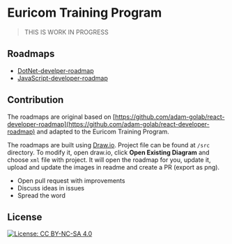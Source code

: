 # Euricom Training Program

> THIS IS WORK IN PROGRESS

## Roadmaps

- [DotNet-develper-roadmap](./dotnet/README.md)
- [JavaScript-developer-roadmap](./javascript/javascript-developer.md)

## Contribution

The roadmaps are original based on [https://github.com/adam-golab/react-developer-roadmap](https://github.com/adam-golab/react-developer-roadmap) and adapted to the Euricom Training Program.

The roadmaps are built using [Draw.io](https://www.draw.io/). Project file can be found at `/src` directory. To modify it, open draw.io, click **Open Existing Diagram** and choose `xml` file with project. It will open the roadmap for you, update it, upload and update the images in readme and create a PR (export as png).

- Open pull request with improvements
- Discuss ideas in issues
- Spread the word

## License

[![License: CC BY-NC-SA 4.0](https://img.shields.io/badge/License-CC%20BY--NC--SA%204.0-lightgrey.svg)](https://creativecommons.org/licenses/by-nc-sa/4.0/)

